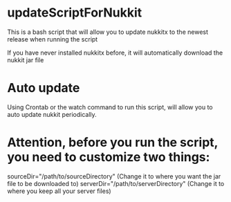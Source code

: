 # updateScriptForNukkit
This is a bash script that will allow you to update nukkitx to the newest release when running the script

If you have never installed nukkitx before, it will automatically download the nukkit jar file

# Auto update
Using Crontab or the watch command to run this script, will allow you to auto update nukkit periodically.


# Attention, before you run the script, you need to customize two things:
sourceDir="/path/to/sourceDirectory" (Change it to where you want the jar file to be downloaded to)
serverDir="/path/to/serverDirectory" (Change it to where you keep all your server files)

